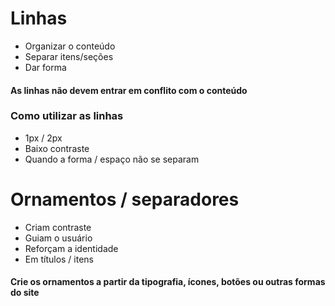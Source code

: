 # Linhas

- Organizar o conteúdo
- Separar itens/seções
- Dar forma

#### As linhas não devem entrar em conflito com o conteúdo

### Como utilizar as linhas

- 1px / 2px
- Baixo contraste
- Quando a forma / espaço não se separam

# Ornamentos / separadores

- Criam contraste
- Guiam o usuário
- Reforçam a identidade
- Em títulos / itens

#### Crie os ornamentos a partir da tipografia, ícones, botões ou outras formas do site
